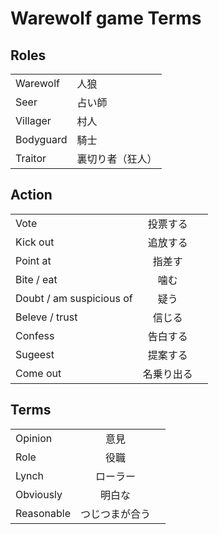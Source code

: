 # Warewolf game Terms

## Roles

|               |        |
|:--------------|:------|
|  Warewolf     |  人狼   |
|  Seer         |  占い師   |
|  Villager     |  村人   |
|  Bodyguard    |  騎士    |
|  Traitor      |  裏切り者（狂人）  |


## Action

|                              |               |        |
|:-----------------------------|:-------------:|:-----:|
|  Vote                        |  投票する      |  |
|  Kick out                    |  追放する      |  |
|  Point at                    |  指差す        |    |
|  Bite / eat                  |  噛む         |    |
|  Doubt / am suspicious of    |  疑う         |    |
|  Beleve / trust              |  信じる        |    |
|  Confess                     |  告白する      |    |
|  Sugeest                     |  提案する      |    |
|  Come out                    |  名乗り出る    |    |


## Terms

|                              |                   |        |
|:-----------------------------|:----------------:|:-----:|
|  Opinion                     |  意見             |        |
|  Role                        |  役職             |        |
|  Lynch                       |  ローラー          |        |
|  Obviously                   |  明白な            |        |
|  Reasonable                  |  つじつまが合う     |        |




